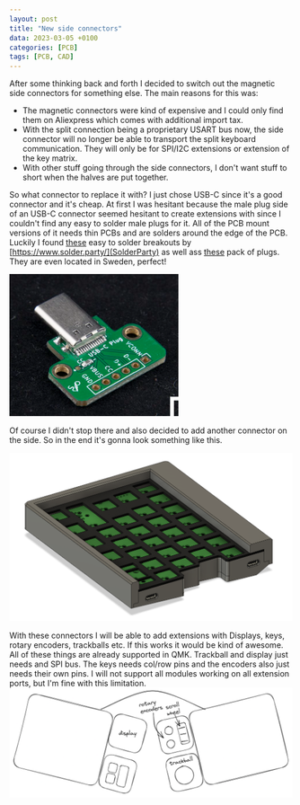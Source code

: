 ```yaml
---
layout: post
title: "New side connectors"
data: 2023-03-05 +0100
categories: [PCB]
tags: [PCB, CAD]
---
```


After some thinking back and forth I decided to switch out the magnetic side connectors for something else.
The main reasons for this was:
- The magnetic connectors were kind of expensive and I could only find them on Aliexpress which comes with additional import tax.
- With the split connection being a proprietary USART bus now, the side connector will no longer be able to transport the split keyboard communication. They will only be for SPI/I2C extensions or extension of the key matrix.
- With other stuff going through the side connectors, I don't want stuff to short when the halves are put together.

So what connector to replace it with? I just chose USB-C since it's a good connector and it's cheap. At first I was hesitant because the male plug side of an USB-C connector seemed hesitant to create extensions with since I couldn't find any easy to solder male plugs for it. All of the PCB mount versions of it needs thin PCBs and are solders around the edge of the PCB.
Luckily I found [these](https://www.tindie.com/products/arturo182/usb-type-c-plug-breakout-usb-20-only/) easy to solder breakouts by [https://www.solder.party/](SolderParty) as well ass [these](https://www.tindie.com/products/arturo182/usb-type-c-smt-plug-30-only-pack-of-5/) pack of plugs. They are even located in Sweden, perfect!

![usbc-breakout](/assets/img/220305/usbc-breakout.png)

Of course I didn't stop there and also decided to add another connector on the side. So in the end it's gonna look something like this.

![cad-side-conn](/assets/img/220305/cad-side-conn.png)

With these connectors I will be able to add extensions with Displays, keys, rotary encoders, trackballs etc.
If this works it would be kind of awesome. All of these things are already supported in QMK. Trackball and display just needs and SPI bus. The keys needs col/row pins and the encoders also just needs their own pins. I will not support all modules working on all extension ports, but I'm fine with this limitation.
![example](/assets/img/220305/extension-example.png)
